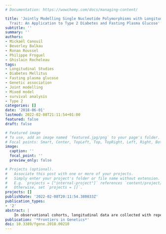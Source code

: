 ```yaml
---
# Documentation: https://wowchemy.com/docs/managing-content/

title: 'Jointly Modelling Single Nucleotide Polymorphisms with Longitudinal and Time-to-Event
  Trait: An Application to Type 2 Diabetes and Fasting Plasma Glucose'
subtitle: ''
summary: ''
authors:
- Mickaël Canouil
- Beverley Balkau
- Ronan Roussel
- Philippe Froguel
- Ghislain Rocheleau
tags:
- Longitudinal Studies
- Diabetes Mellitus
- Fasting plasma glucose
- Genetic association
- Joint modelling
- Mixed model
- survival analysis
- Type 2
categories: []
date: '2018-06-01'
lastmod: 2022-02-08T21:11:54+01:00
featured: false
draft: false

# Featured image
# To use, add an image named `featured.jpg/png` to your page's folder.
# Focal points: Smart, Center, TopLeft, Top, TopRight, Left, Right, BottomLeft, Bottom, BottomRight.
image:
  caption: ''
  focal_point: ''
  preview_only: false

# Projects (optional).
#   Associate this post with one or more of your projects.
#   Simply enter your project's folder or file name without extension.
#   E.g. `projects = ["internal-project"]` references `content/project/deep-learning/index.md`.
#   Otherwise, set `projects = []`.
projects: []
publishDate: '2022-02-08T20:11:54.380033Z'
publication_types:
- '2'
abstract: |
    In observational cohorts, longitudinal data are collected with repeated measurements at predetermined time points for many biomarkers, along with other variables measured at baseline. In these cohorts, time until a certain event of interest occurs is reported and very often, a relationship will be observed between some biomarker repeatedly measured over time and that event. Joint models were designed to efficiently estimate statistical parameters describing this relationship by combining a mixed model for the longitudinal biomarker trajectory and a survival model for the time until occurrence of the event, using a set of random effects to account for the relationship between the two types of data. In this paper, we discuss the implementation of joint models in genetic association studies. First, we check model consistency based on different simulation scenarios, by varying sample sizes, minor allele frequencies and number of repeated measurements. Second, using genotypes assayed with the Metabochip DNA arrays (Illumina) from about 4,500 individuals recruited in the French cohort D.E.S.I.R. (Data from an Epidemiological Study on the Insulin Resistance syndrome), we assess the feasibility of implementing the joint modelling approach in a real high-throughput genomic dataset. An alternative model approximating the joint model, called the Two-Step approach (TS), is also presented. Although the joint model shows more precise and less biased estimators than its alternative counterpart, the TS approach results in much reduced computational times, and could thus be used for testing millions of SNPs at the genome-wide scale.
publication: '*Frontiers in Genetics*'
doi: 10.3389/fgene.2018.00210
---
```

